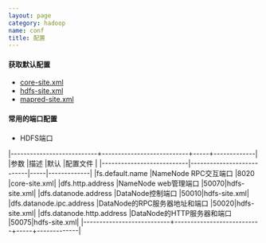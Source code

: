 ```yaml
---
layout: page
category: hadoop
name: conf
title: 配置
---
```


#### 获取默认配置
* [core-site.xml](http://hadoop.apache.org/docs/r1.1.2/core-default.html)
* [hdfs-site.xml](http://hadoop.apache.org/docs/r1.1.2/hdfs-default.html)
* [mapred-site.xml](http://hadoop.apache.org/docs/r1.1.2/mapred-default.html)

#### 常用的端口配置

* HDFS端口

|---------------------------+---------------------------+-----+-------------|
|参数						|描述						|默认  |配置文件		|
|---------------------------|---------------------------|-----|-------------|
|fs.default.name			|NameNode RPC交互端口			|8020 |core-site.xml|
|dfs.http.address			|NameNode web管理端口			|50070|hdfs-site.xml|
|dfs.datanode.address		|DataNode控制端口				|50010|hdfs-site.xml|
|dfs.datanode.ipc.address	|DataNode的RPC服务器地址和端口	|50020|hdfs-site.xml|
|dfs.datanode.http.address	|DataNode的HTTP服务器和端口	|50075|hdfs-site.xml|
|---------------------------+---------------------------+-----+-------------|
